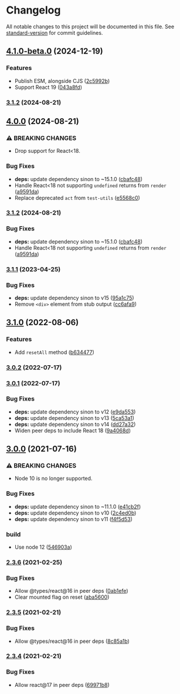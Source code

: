 # Changelog

All notable changes to this project will be documented in this file. See [standard-version](https://github.com/conventional-changelog/standard-version) for commit guidelines.

## [4.1.0-beta.0](https://github.com/NiGhTTraX/react-mock-component/compare/v4.0.0...v4.1.0-beta.0) (2024-12-19)


### Features

* Publish ESM, alongside CJS ([2c5992b](https://github.com/NiGhTTraX/react-mock-component/commit/2c5992b073931ac58dc27d1f4d777eb8919230e6))
* Support React 19 ([043a8fd](https://github.com/NiGhTTraX/react-mock-component/commit/043a8fdffa3147f9aa613eaf6309a3d27d34669b))

### [3.1.2](https://github.com/NiGhTTraX/react-mock-component/compare/v3.1.1...v3.1.2) (2024-08-21)

## [4.0.0](https://github.com/NiGhTTraX/react-mock-component/compare/v3.1.1...v4.0.0) (2024-08-21)


### ⚠ BREAKING CHANGES

* Drop support for React<18.

### Bug Fixes

* **deps:** update dependency sinon to ~15.1.0 ([cbafc48](https://github.com/NiGhTTraX/react-mock-component/commit/cbafc4844758d2edec706e739758f595fa0c5dea))
* Handle React<18 not supporting `undefined` returns from `render` ([a9591da](https://github.com/NiGhTTraX/react-mock-component/commit/a9591daa242d2b788d6c1d333a516e9afe02b60d))
* Replace deprecated `act` from `test-utils` ([e5568c0](https://github.com/NiGhTTraX/react-mock-component/commit/e5568c0fec61f13119ffe0d0997d42028d185aba))

### [3.1.2](https://github.com/NiGhTTraX/react-mock-component/compare/v3.1.1...v3.1.2) (2024-08-21)


### Bug Fixes

* **deps:** update dependency sinon to ~15.1.0 ([cbafc48](https://github.com/NiGhTTraX/react-mock-component/commit/cbafc4844758d2edec706e739758f595fa0c5dea))
* Handle React<18 not supporting `undefined` returns from `render` ([a9591da](https://github.com/NiGhTTraX/react-mock-component/commit/a9591daa242d2b788d6c1d333a516e9afe02b60d))

### [3.1.1](https://github.com/NiGhTTraX/react-mock-component/compare/v3.1.0...v3.1.1) (2023-04-25)


### Bug Fixes

* **deps:** update dependency sinon to v15 ([95a1c75](https://github.com/NiGhTTraX/react-mock-component/commit/95a1c75d5def8c05f3141c67fa6c335a834c172d))
* Remove `<div>` element from stub output ([cc6afa9](https://github.com/NiGhTTraX/react-mock-component/commit/cc6afa95ac4395a403af87dece91a95e38fea110))

## [3.1.0](https://github.com/NiGhTTraX/react-mock-component/compare/v3.0.2...v3.1.0) (2022-08-06)


### Features

* Add `resetAll` method ([b634477](https://github.com/NiGhTTraX/react-mock-component/commit/b634477be138d75887fd216315d92648a08603ce))

### [3.0.2](https://github.com/NiGhTTraX/react-mock-component/compare/v3.0.1...v3.0.2) (2022-07-17)

### [3.0.1](https://github.com/NiGhTTraX/react-mock-component/compare/v3.0.0...v3.0.1) (2022-07-17)


### Bug Fixes

* **deps:** update dependency sinon to v12 ([e9da553](https://github.com/NiGhTTraX/react-mock-component/commit/e9da553b43b1d807cfad18ea78cffc0241d983e6))
* **deps:** update dependency sinon to v13 ([5ca53a1](https://github.com/NiGhTTraX/react-mock-component/commit/5ca53a1cb1d98b66bac24b2eb0aa87e348b0d3a3))
* **deps:** update dependency sinon to v14 ([dd27a32](https://github.com/NiGhTTraX/react-mock-component/commit/dd27a32cd219008223f17ffc5f08c8f90d42fd93))
* Widen peer deps to include React 18 ([9a4068d](https://github.com/NiGhTTraX/react-mock-component/commit/9a4068d3e53e340cedd32ef45949f39ed9fbab9f))

## [3.0.0](https://github.com/NiGhTTraX/react-mock-component/compare/v2.3.6...v3.0.0) (2021-07-16)


### ⚠ BREAKING CHANGES

* Node 10 is no longer supported.

### Bug Fixes

* **deps:** update dependency sinon to ~11.1.0 ([e41cb2f](https://github.com/NiGhTTraX/react-mock-component/commit/e41cb2fc6ce31ea43fd52b47456d8ae2abded149))
* **deps:** update dependency sinon to v10 ([2c4ed0b](https://github.com/NiGhTTraX/react-mock-component/commit/2c4ed0b5ff631a21814a3952d0df5d92dbc03d7c))
* **deps:** update dependency sinon to v11 ([f4f5d53](https://github.com/NiGhTTraX/react-mock-component/commit/f4f5d5387f08ccd40155092eb3716367c4732174))


### build

* Use node 12 ([546903a](https://github.com/NiGhTTraX/react-mock-component/commit/546903abe0e6ebdb6f2364684af401d2099a29ca))

### [2.3.6](https://github.com/NiGhTTraX/react-mock-component/compare/v2.3.4...v2.3.6) (2021-02-25)


### Bug Fixes

* Allow @types/react@16 in peer deps ([0ab1efe](https://github.com/NiGhTTraX/react-mock-component/commit/0ab1efe53e198d48256e2fe15906bca9badc269c))
* Clear mounted flag on reset ([aba5600](https://github.com/NiGhTTraX/react-mock-component/commit/aba56005086eccfb8bb17ff259732341297b6dce))

### [2.3.5](https://github.com/NiGhTTraX/react-mock-component/compare/v2.3.4...v2.3.5) (2021-02-21)


### Bug Fixes

* Allow @types/react@16 in peer deps ([8c85a1b](https://github.com/NiGhTTraX/react-mock-component/commit/8c85a1b82c3484f69346d73f1ea07ad32f8d76a6))

### [2.3.4](https://github.com/NiGhTTraX/react-mock-component/compare/v2.3.3...v2.3.4) (2021-02-21)


### Bug Fixes

* Allow react@17 in peer deps ([69971b8](https://github.com/NiGhTTraX/react-mock-component/commit/69971b8082b80d27fcc4f9a36e4c38b7a3c288d0))
